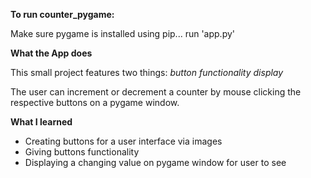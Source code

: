 **To run counter_pygame:**

Make sure pygame is installed using pip...
run 'app.py'

**What the App does**

This small project features two things:
    *button functionality*
    *display*

The user can increment or decrement a counter by 
mouse clicking the respective buttons on
a pygame window.

**What I learned**
 - Creating buttons for a user interface via images
 - Giving buttons functionality
 - Displaying a changing value on pygame window for user to see